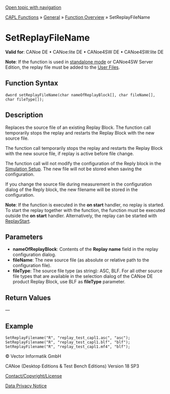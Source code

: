 [Open topic with navigation](../../../../../CANoeDEFamily.htm#Topics/CAPLFunctions/Other/Functions/CAPLfunctionSetReplayFileName.md)

[CAPL Functions](../../CAPLfunctions.md) » [General](../CAPLGeneralStartPage.md) » [Function Overview](../CAPLfunctionsGeneralOverview.md) » SetReplayFileName

# SetReplayFileName

**Valid for**: CANoe DE • CANoe:lite DE • CANoe4SW DE • CANoe4SW:lite DE

**Note**: If the function is used in [standalone mode](../../../CANoeCANalyzer/RTSetup/StandaloneMode/StandaloneModeConcept.md) or CANoe4SW Server Edition, the replay file must be added to the [User Files](../../../CANoeCANalyzer/Ribbon/File/Options/Extensions/ExtensionsUserFiles.md).

## Function Syntax

```
dword setReplayFileName(char nameOfReplayBlock[], char fileName[], char fileType[]);
```

## Description

Replaces the source file of an existing Replay Block. The function call temporarily stops the replay and restarts the Replay Block with the new source file.

The function call temporarily stops the replay and restarts the Replay Block with the new source file, if replay is active before file change.

The function call will not modify the configuration of the Reply block in the [Simulation Setup](../../../CANoeCANalyzer/Windows/SimulationSetup/SimulationSetupWindow.md). The new file will not be stored when saving the configuration.

If you change the source file during measurement in the configuration dialog of the Reply block, the new filename will be stored in the configuration.

**Note**: If the function is executed in the **on start** handler, no replay is started. To start the replay together with the function, the function must be executed outside the **on start** handler. Alternatively, the replay can be started with [ReplayStart](CAPLfunctionReplayStart.md).

## Parameters

- **nameOfReplayBlock**: Contents of the **Replay name** field in the replay configuration dialog.
- **fileName**: The new source file (as absolute or relative path to the configuration file).
- **fileType**: The source file type (as string): ASC, BLF. For all other source file types that are available in the selection dialog of the CANoe DE product Replay Block, use BLF as **fileType** parameter.

## Return Values

—

## Example

```plaintext
SetReplayFilename("R", "replay_test_capl1.asc", "asc");
SetReplayFilename("R", "replay_test_capl1.blf", "blf");
SetReplayFilename("R", "replay_test_capl1.mf4", "blf");
```

© Vector Informatik GmbH

CANoe (Desktop Editions & Test Bench Editions) Version 18 SP3

[Contact/Copyright/License](../../../Shared/ContactCopyrightLicense.md)

[Data Privacy Notice](https://www.vector.com/int/en/company/get-info/privacy-policy/)